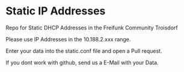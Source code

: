 # Static IP Addresses 
Repo for Static DHCP Addresses in the Freifunk Community Troisdorf

Please use IP Addresses in the 10.188.2.xxx range.

Enter your data into the static.conf file and open a Pull request. 

If you dont work with github, send us a E-Mail with your Data.
